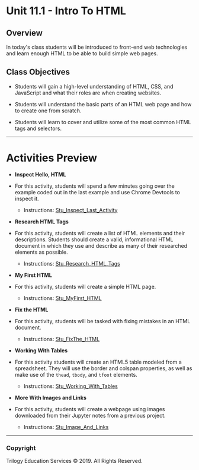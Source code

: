 # Unit 11.1 - Intro To HTML

## Overview

In today's class students will be introduced to front-end web technologies and learn enough HTML to be able to build simple web pages.

## Class Objectives

* Students will gain a high-level understanding of HTML, CSS, and JavaScript and what their roles are when creating websites.

* Students will understand the basic parts of an HTML web page and how to create one from scratch.

* Students will learn to cover and utilize some of the most common HTML tags and selectors.

- - -

# Activities Preview

* **Inspect Hello, HTML**
* For this activity, students will spend a few minutes going over the example coded out in the last example and use Chrome Devtools to inspect it.

  * Instructions: [Stu_Inspect_Last_Activity](Activities/01-Stu_InspectLastActivity/README.md)

* **Research HTML Tags**
* For this activity, students will create a list of HTML elements and their descriptions. Students should create a valid, informational HTML document in which they use and describe as many of their researched elements as possible.

  * Instructions: [Stu_Research_HTML_Tags](Activities/02-Stu_Research_HTML_Tags/README.md)

* **My First HTML**
* For this activity, students will create a simple HTML page.

  * Instructions: [Stu_MyFirst_HTML](Activities/04-Stu_MyFirst_HTML/README.md)

* **Fix the HTML**
* For this activity, students will be tasked with fixing mistakes in an HTML document.

  * Instructions: [Stu_FixThe_HTML](Activities/05-Stu_FixThe_HTML/README.md)

* **Working With Tables**
* For this activity students will create an HTML5 table modeled from a spreadsheet. They will use the border and colspan properties, as well as make use of the `thead`, `tbody`, and `tfoot` elements.

  * Instructions: [Stu_Working_With_Tables](Activities/06-Stu_WorkingWithTables/README.md)

* **More With Images and Links**
* For this activity, students will create a webpage using images downloaded from their Jupyter notes from a previous project.

  * Instructions: [Stu_Image_And_Links](Activities/07-Stu_ImageAndLinks/README.md)

- - -

### Copyright

Trilogy Education Services © 2019. All Rights Reserved.
